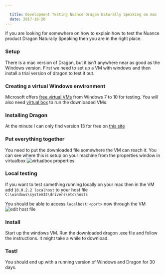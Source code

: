 ```yaml
---
  
  title: Development Testing Nuance Dragon Naturally Speaking on mac
  date: 2017-10-20
---
```

  
If you are looking for somewhere on how to explain how to test the Nuance product Dragon Naturally Speaking then you are in the right place.

### Setup
There is a mac version of Dragon, but it isn't anywhere near as good as the Windows version.  First we need to set up a VM with windows and then install a trial version of dragon to test it out.

### Creating a virtual Windows environment
Microsoft offers [free virtual VMs](https://developer.microsoft.com/en-us/microsoft-edge/tools/vms/) from Windows 7 to 10 for testing.  You will also need [virtual box](https://www.virtualbox.org/wiki/Downloads) to run the downloaded VMs.

### Installing Dragon
At the minute I can only find version 13 for free on [this site](http://shop.nuance.co.uk/store/nuanceeu/en_GB/Content/pbPage.201508_dnspremium13trial_uk)

### Put everything together
You need to put the downloaded file somewhere the VM can reach it.  You can see where this is setup on your machine from the properties window in virtualbox 
![virtualbox properties](https://s3.eu-west-2.amazonaws.com/ghost-blog-grainger/2017/10/Screen+Shot+2017-10-08+at+06.41.51.png)

### Local testing
If you want to test something running locally on your mac then in the VM add `10.0.2.2 localhost` to your host file `C:\windows\system32\drivers\etc\hosts`

You should be able to access `localhost:<port>` now through the VM
![edit host file](https://s3.eu-west-2.amazonaws.com/ghost-blog-grainger/2017/10/Screen+Shot+2017-10-20+at+11.09.51.png)


### Install
Start up the windows VM.  Run the downloaded dragon .exe file and follow the instructions.  It might take a while to download.

### Test!
You should end up with a running version of Windows and Dragon for 30 days. 
